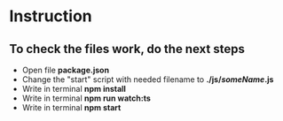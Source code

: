 # Instruction

## To check the files work, do the next steps

* Open file __package.json__
* Change the "start" script with needed filename to **./js/_someName_.js**
* Write in terminal **npm install**
* Write in terminal **npm run watch:ts**
* Write in terminal **npm start**